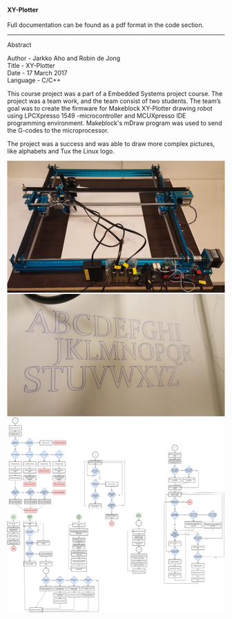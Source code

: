 #### XY-Plotter

Full documentation can be found as a pdf format in the code section.

--------------------------------------------------------------------------------------

Abstract

Author - Jarkko Aho and Robin de Jong   
Title - XY-Plotter  
Date - 17 March 2017  
Language - C/C++
  
This course project was a part of a Embedded Systems project course. The project was a team work, and the team consist of two students. The team’s goal was to create the firmware for Makeblock XY-Plotter drawing robot using LPCXpresso 1549 -microcontroller and MCUXpresso IDE programming environment. Makeblock's mDraw program was used to send the G-codes to the microprocessor.  
  
The project was a success and was able to draw more complex pictures, like alphabets and Tux the Linux logo.  
  
![](https://github.com/Jakage/career-portfolio/blob/master/XY_Plotter/docs/xyplotter.jpg)  
![](https://github.com/Jakage/career-portfolio/blob/master/XY_Plotter/docs/xyplotter_abc.jpg)  
![](https://github.com/Jakage/career-portfolio/blob/master/XY_Plotter/docs/flowchart.png)
